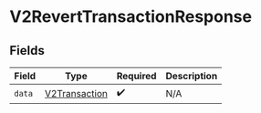 # V2RevertTransactionResponse


## Fields

| Field                                                 | Type                                                  | Required                                              | Description                                           |
| ----------------------------------------------------- | ----------------------------------------------------- | ----------------------------------------------------- | ----------------------------------------------------- |
| `data`                                                | [V2Transaction](../../models/shared/v2transaction.md) | :heavy_check_mark:                                    | N/A                                                   |